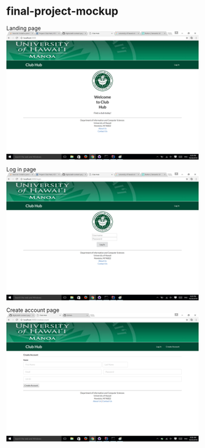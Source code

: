 # final-project-mockup
Landing page
![](https://github.com/RileyMiyamoto/final-project-mockup/blob/master/doc/project-homepage.png)

Log in page
![](https://github.com/RileyMiyamoto/final-project-mockup/blob/master/doc/project-login.png)

Create account page
![](https://github.com/RileyMiyamoto/final-project-mockup/blob/master/doc/create-account.png)
